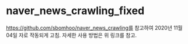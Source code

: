 # naver_news_crawling_fixed
https://github.com/sbomhoo/naver_news_crawling를 참고하여 
2020년 11월 04일 자로 작동되게 고침.
자세한 사용 방법은 위 링크를 참고.
